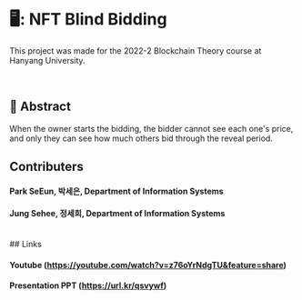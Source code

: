 # 🖥️: NFT Blind Bidding
This project was made for the 2022-2 Blockchain Theory course at Hanyang University.<div>
<br>
## :pushpin: Abstract
When the owner starts the bidding, the bidder cannot see each one's price, and only they can see how much others bid through the reveal period.
<br>
## Contributers
#### Park SeEun, 박세은, Department of Information Systems 
#### Jung Sehee, 정세희, Department of Information Systems <div>

<br>  
## Links
  
#### Youtube (https://youtube.com/watch?v=z76oYrNdgTU&feature=share)

#### Presentation PPT (https://url.kr/qsvywf) 
